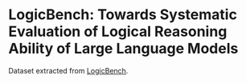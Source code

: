 # LogicBench: Towards Systematic Evaluation of Logical Reasoning Ability of Large Language Models

Dataset extracted from [LogicBench](https://github.com/Mihir3009/LogicBench).
